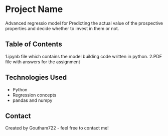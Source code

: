 # Project Name
Advanced regressio model for Predicting the actual value of the prospective properties and decide whether to invest in them or not.


## Table of Contents
1.ipynb file which contains the model building code written in python.
2.PDF file with answers for the assignment



## Technologies Used
- Python
- Regression concepts
- pandas and numpy


## Contact
Created by Goutham722 - feel free to contact me!
